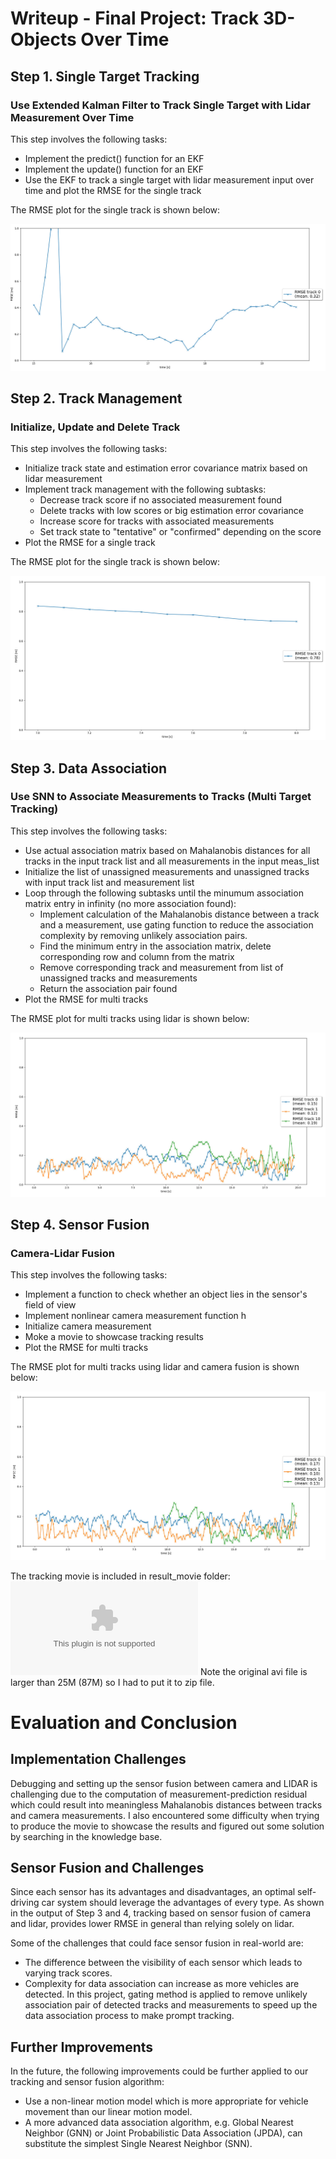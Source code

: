 # Writeup - Final Project: Track 3D-Objects Over Time

## Step 1. Single Target Tracking

### Use Extended Kalman Filter to Track Single Target with Lidar Measurement Over Time

This step involves the following tasks:
* Implement the predict() function for an EKF
* Implement the update() function for an EKF
* Use the EKF to track a single target with lidar measurement input over time and plot the RMSE for the single track

The RMSE plot for the single track is shown below:

![](img/Step1_RMSE.png)

## Step 2. Track Management

### Initialize, Update and Delete Track

This step involves the following tasks:
* Initialize track state and estimation error covariance matrix based on lidar measurement
* Implement track management with the following subtasks:
     - Decrease track score if no associated measurement found
     - Delete tracks with low scores or big estimation error covariance
     - Increase score for tracks with associated measurements
     - Set track state to "tentative" or "confirmed" depending on the score
* Plot the RMSE for a single track

The RMSE plot for the single track is shown below:

![](img/Step2_RMSE.png)

## Step 3. Data Association

### Use SNN to Associate Measurements to Tracks (Multi Target Tracking)

This step involves the following tasks:
* Use actual association matrix based on Mahalanobis distances for all tracks in the input track list and all measurements in the input meas_list
* Initialize the list of unassigned measurements and unassigned tracks with input track list and measurement list
* Loop through the following subtasks until the minumum association matrix entry in infinity (no more association found):
    - Implement calculation of the Mahalanobis distance between a track and a measurement, use gating function to reduce the association complexity by removing unlikely association pairs.
    - Find the minimum entry in the association matrix, delete corresponding row and column from the matrix
    - Remove corresponding track and measurement from list of unassigned tracks and measurements
    - Return the association pair found
* Plot the RMSE for multi tracks

The RMSE plot for multi tracks using lidar is shown below:

![](img/Step3_RMSE.png)

## Step 4. Sensor Fusion

### Camera-Lidar Fusion

This step involves the following tasks:
* Implement a function to check whether an object lies in the sensor's field of view
* Implement nonlinear camera measurement function h
* Initialize camera measurement 
* Moke a movie to showcase tracking results
* Plot the RMSE for multi tracks

The RMSE plot for multi tracks using lidar and camera fusion is shown below:

![](img/Step4_RMSE.png)

The tracking movie is included in result_movie folder: ![movie](/result_movie/my_tracking_results.zip)
Note the original avi file is larger than 25M (87M) so I had to put it to zip file.

# Evaluation and Conclusion

## Implementation Challenges
Debugging and setting up the sensor fusion between camera and LIDAR is challenging due to the computation of measurement-prediction residual which could result into meaningless Mahalanobis distances between tracks and camera measurements.
I also encountered some difficulty when trying to produce the movie to showcase the results and figured out some solution by searching in the knowledge base.

## Sensor Fusion and Challenges
Since each sensor has its advantages and disadvantages, an optimal self-driving car system should leverage the advantages of every type. As shown in the output of Step 3 and 4, tracking based on sensor fusion of camera and lidar, provides lower RMSE in general than relying solely on lidar.

Some of the challenges that could face sensor fusion in real-world are:
* The difference between the visibility of each sensor which leads to varying track scores. 
* Complexity for data association can increase as more vehicles are detected. In this project, gating method is applied to remove unlikely association pair of detected tracks and measurements to speed up the data association process to make prompt tracking.

## Further Improvements

In the future, the following improvements could be further applied to our tracking and sensor fusion algorithm:
* Use a non-linear motion model which is more appropriate for vehicle movement than our linear motion model.
* A more advanced data association algorithm, e.g. Global Nearest Neighbor (GNN) or Joint Probabilistic Data Association (JPDA), can substitute the simplest Single Nearest Neighbor (SNN).
